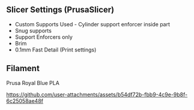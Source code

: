 ## Slicer Settings (PrusaSlicer)
  * Custom Supports Used - Cylinder support enforcer inside part
  * Snug supports
  * Support Enforcers only
  * Brim
  * 0.1mm Fast Detail (Print settings)

## Filament
Prusa Royal Blue PLA

https://github.com/user-attachments/assets/b54df72b-fbb9-4c9e-9b8f-6c25058ae48f

